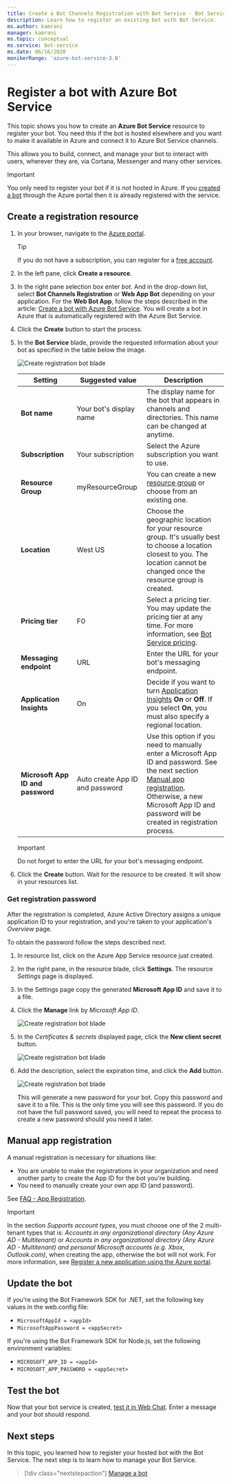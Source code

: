 ```yaml
---
title: Create a Bot Channels Registration with Bot Service - Bot Service
description: Learn how to register an existing bot with Bot Service.
ms.author: kamrani
manager: kamrani
ms.topic: conceptual
ms.service: bot-service
ms.date: 06/16/2020
monikerRange: 'azure-bot-service-3.0'
---
```


# Register a bot with Azure Bot Service

This topic shows you how to create an **Azure Bot Service** resource to register your bot. You need this if the bot is hosted elsewhere and you want to make it available in Azure and connect it to Azure Bot Service channels.

This allows you to build, connect, and manage your bot to interact with users, wherever they are, via Cortana,  Messenger and many other services.

> [!IMPORTANT]
> You only need to register your bot if it is not hosted in Azure. If you [created a bot](v4sdk/abs-quickstart.md) through the Azure portal then it is already registered with the service.

## Create a registration resource

1. In your browser, navigate to the [Azure portal](https://ms.portal.azure.com).

    > [!TIP]
    > If you do not have a subscription, you can register for a <a href="https://azure.microsoft.com/free/" target="_blank">free account</a>.

1. In the left pane, click **Create a resource**.
1. In the right pane selection box enter *bot*. And in the drop-down list, select **Bot Channels Registration** or **Web App Bot** depending on your application.
For the **Web Bot App**, follow the steps described in the article: [Create a bot with Azure Bot Service](v4sdk/abs-quickstart.md). You will create a bot in Azure that is automatically registered with the Azure Bot Service.
1. Click the **Create** button to start the process.
1. In the **Bot Service** blade, provide the requested information about your bot as specified in the table below the image.

   ![Create registration bot blade](media/azure-bot-quickstarts/registration-create-bot-service-blade.png)

   |Setting |Suggested value|Description|
   |---|---|--|
   |**Bot name** <img width="300px">|Your bot's display name|The display name for the bot that appears in channels and directories. This name can be changed at anytime.|
   |**Subscription**|Your subscription|Select the Azure subscription you want to use.|
   |**Resource Group**|myResourceGroup|You can create a new [resource group](/azure/azure-resource-manager/resource-group-overview#resource-groups) or choose from an existing one.|
   |**Location**|West US|Choose the geographic location for your resource group. It's usually best to choose a location closest to you. The location cannot be changed once the resource group is created.|
   |**Pricing tier**|F0|Select a pricing tier. You may update the pricing tier at any time. For more information, see [Bot Service pricing](https://azure.microsoft.com/pricing/details/bot-service/).|
   |**Messaging endpoint**|URL|Enter the URL for your bot's messaging endpoint.|
   |**Application Insights**|On| Decide if you want to turn [Application Insights](bot-service-manage-analytics.md) **On** or **Off**. If you select **On**, you must also specify a regional location. |
   |**Microsoft App ID and password**| Auto create App ID and password |Use this option if you need to manually enter a Microsoft App ID and password. See the next section [Manual app registration](#manual-app-registration). Otherwise, a new Microsoft App ID and password will be created in registration process. |

    > [!IMPORTANT]
    > Do not forget to enter the URL for your bot's messaging endpoint.

1. Click the **Create** button. Wait for the resource to be created. It will show in your resources list.

### Get registration password

After the registration is completed, Azure Active Directory assigns a unique application ID to your registration, and you're taken to your application's *Overview* page.

To obtain the password follow the steps described next.

1. In resource list, click on the Azure App Service resource just created.
1. Im the right pane, in the resource blade, click  **Settings**. The resource *Settings* page is displayed.
1. In the Settings page copy the generated **Microsoft App ID** and save it to a file.
1. Click the **Manage** link by *Microsoft App ID*.

    ![Create registration bot blade](media/azure-bot-quickstarts/bot-channels-registration-app-settings.png)

1. In the *Certificates & secrets* displayed page, click the **New client secret** button.

    ![Create registration bot blade](media/azure-bot-quickstarts/bot-channels-registration-app-secrets.png)

1. Add the description, select the expiration time, and click the **Add** button.

    ![Create registration bot blade](media/azure-bot-quickstarts/bot-channels-registration-app-secrets-create.png)

    This will generate a new password for your bot. Copy this password and save it to a file. This is the only time you will see this password. If you do not have the full password saved, you will need to repeat the process to create a new password should you need it later.

## Manual app registration

A manual registration is necessary for situations like:

- You are unable to make the registrations in your organization and need another party to create the App ID for the bot you're building.
- You need to manually create your own app ID (and password).

See [FAQ - App Registration](bot-service-resources-faq-azure.md#how-do-i-create-my-own-app-registration).

> [!IMPORTANT]
> In the section *Supports account types*, you must choose one of the 2 multi-tenant types that is: *Accounts in any organizational directory (Any Azure AD - Multitenant)* or *Accounts in any organizational directory (Any Azure AD - Multitenant) and personal Microsoft accounts (e.g. Xbox, Outlook.com)*, when creating the app, otherwise the bot will not work. For more information, see [Register a new application using the Azure portal](https://docs.microsoft.com/azure/active-directory/develop/quickstart-register-app#register-a-new-application-using-the-azure-portal).

## Update the bot

If you're using the Bot Framework SDK for .NET, set the following key values in the web.config file:

- `MicrosoftAppId = <appId>`
- `MicrosoftAppPassword = <appSecret>`

If you're using the Bot Framework SDK for Node.js, set the following environment variables:

- `MICROSOFT_APP_ID = <appId>`
- `MICROSOFT_APP_PASSWORD = <appSecret>`

## Test the bot

Now that your bot service is created, [test it in Web Chat](bot-service-manage-test-webchat.md). Enter a message and your bot should respond.

## Next steps

In this topic, you learned how to register your hosted bot with the Bot Service. The next step is to learn how to manage your Bot Service.

> [!div class="nextstepaction"]
> [Manage a bot](bot-service-manage-overview.md)
